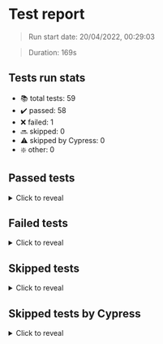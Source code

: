 # Test report
> Run start date: 20/04/2022, 00:29:03 

> Duration: 169s 

## Tests run stats
  - 📚 total tests: 59
  - ✔️ passed: 58
  - ❌ failed: 1
  - 🔜 skipped: 0
  - ⚠️ skipped by Cypress: 0
  - ❇️ other: 0 

## Passed tests
  <details>
  <summary>Click to reveal</summary>
  <article>
  
- ✔️ Path: cypress/integration/e2e/checkInitial.spec.ts, test: using white theme
- ✔️ Path: cypress/integration/e2e/checkInitial.spec.ts, test: have no containers
- ✔️ Path: cypress/integration/e2e/checkInitial.spec.ts, test: have a instructor course and student course
- ✔️ Path: cypress/integration/e2e/checkInitial.spec.ts, test: have no message
- ✔️ Path: cypress/integration/e2e/checkInitial.spec.ts, test: have no personal workspaces
- ✔️ Path: cypress/integration/e2e/checkInitial.spec.ts, test: have no environments in the course
- ✔️ Path: cypress/integration/e2e/checkInitial.spec.ts, test: have no templates in the course
- ✔️ Path: cypress/integration/e2e/containers.spec.ts, test: create 3 containers
- ✔️ Path: cypress/integration/e2e/containers.spec.ts, test: fail to create the fourth container
- ✔️ Path: cypress/integration/e2e/containers.spec.ts, test: remove all containers
- ✔️ Path: cypress/integration/e2e/containers.spec.ts, test: create a custom environment and revisit the dashboard before the container is created
- ✔️ Path: cypress/integration/e2e/dashboard.spec.ts, test: check topbar
- ✔️ Path: cypress/integration/e2e/dashboard.spec.ts, test: check current run container match number
- ✔️ Path: cypress/integration/e2e/dashboard.spec.ts, test: check sidebar pages works normally
- ✔️ Path: cypress/integration/e2e/dashboard.spec.ts, test: check tabs work normally
- ✔️ Path: cypress/integration/e2e/file_transfer.spec.ts, test: empty if no files
- ✔️ Path: cypress/integration/e2e/file_transfer.spec.ts, test: drop a file in personal volume
- ✔️ Path: cypress/integration/e2e/file_transfer.spec.ts, test: drop a file with same name in personal volume
- ✔️ Path: cypress/integration/e2e/file_transfer.spec.ts, test: rename a file in personal volumen
- ✔️ Path: cypress/integration/e2e/file_transfer.spec.ts, test: remove a file in personal volume
- ✔️ Path: cypress/integration/e2e/file_transfer.spec.ts, test: create folder in personal volume
- ✔️ Path: cypress/integration/e2e/file_transfer.spec.ts, test: show login button if not login
- ✔️ Path: cypress/integration/e2e/file_transfer.spec.ts, test: login google drive 
- ✔️ Path: cypress/integration/e2e/file_transfer.spec.ts, test: drop a file from google drive to personal volumne
- ✔️ Path: cypress/integration/e2e/instructor.spec.ts, test: fail to create a template when there is no environment
- ✔️ Path: cypress/integration/e2e/instructor.spec.ts, test: create an predefined environment
- ✔️ Path: cypress/integration/e2e/instructor.spec.ts, test: remove an environment
- ✔️ Path: cypress/integration/e2e/instructor.spec.ts, test: create a custom environment
- ✔️ Path: cypress/integration/e2e/instructor.spec.ts, test: update the info of an environment
- ✔️ Path: cypress/integration/e2e/instructor.spec.ts, test: update the internal of an environment
- ✔️ Path: cypress/integration/e2e/instructor.spec.ts, test: warning when highlight templates but there is no templates
- ✔️ Path: cypress/integration/e2e/instructor.spec.ts, test: create a template
- ✔️ Path: cypress/integration/e2e/instructor.spec.ts, test: publish a template
- ✔️ Path: cypress/integration/e2e/instructor.spec.ts, test: fail to update internal when a template is published
- ✔️ Path: cypress/integration/e2e/instructor.spec.ts, test: unpublish a template
- ✔️ Path: cypress/integration/e2e/instructor.spec.ts, test: update the info of template
- ✔️ Path: cypress/integration/e2e/instructor.spec.ts, test: update the internal of a template
- ✔️ Path: cypress/integration/e2e/instructor.spec.ts, test: start a template workspace
- ✔️ Path: cypress/integration/e2e/instructor.spec.ts, test: remove a template
- ✔️ Path: cypress/integration/e2e/message_table.spec.ts, test: empty if no message
- ✔️ Path: cypress/integration/e2e/message_table.spec.ts, test: send messages if 'send test message' button exists
- ✔️ Path: cypress/integration/e2e/message_table.spec.ts, test: click a message to view content
- ✔️ Path: cypress/integration/e2e/message_table.spec.ts, test: click a message on alarm menut to go to message
- ✔️ Path: cypress/integration/e2e/message_table.spec.ts, test: click more button of alarm menu to go message table
- ✔️ Path: cypress/integration/e2e/message_table.spec.ts, test: reply a message
- ✔️ Path: cypress/integration/e2e/message_table.spec.ts, test: delete a message
- ✔️ Path: cypress/integration/e2e/message_table.spec.ts, test: delete all messages
- ✔️ Path: cypress/integration/e2e/personal_workspace.spec.ts, test: create a personal workspace
- ✔️ Path: cypress/integration/e2e/personal_workspace.spec.ts, test: cannot have same personal workspace name
- ✔️ Path: cypress/integration/e2e/personal_workspace.spec.ts, test: update a personal workspace
- ✔️ Path: cypress/integration/e2e/personal_workspace.spec.ts, test: start a personal workspace
- ✔️ Path: cypress/integration/e2e/personal_workspace.spec.ts, test: stop a personal workspace
- ✔️ Path: cypress/integration/e2e/personal_workspace.spec.ts, test: starting more personal workspace than quota in a roll
- ✔️ Path: cypress/integration/e2e/personal_workspace.spec.ts, test: change page when waiting for starting workspace
- ✔️ Path: cypress/integration/e2e/personal_workspace.spec.ts, test: create another personal workspace when waiting
- ✔️ Path: cypress/integration/e2e/personal_workspace.spec.ts, test: remove a personal workspace
- ✔️ Path: cypress/integration/e2e/personal_workspace.spec.ts, test: cannot remove a working workspace
- ✔️ Path: cypress/integration/e2e/personal_workspace.spec.ts, test: remove all personal workspaces
  </article>
  </details>

## Failed tests
  <details>
  <summary>Click to reveal</summary>
  <article>
  
- 💢 Path: cypress/integration/e2e/error.spec.ts, test: visit the wrong url
  </article>
  </details>

## Skipped tests
  <details>
  <summary>Click to reveal</summary>
  <article>
  

  </article>
  </details>

## Skipped tests by Cypress
  <details>
  <summary>Click to reveal</summary>
  <article>
  

  </article>
  </details>

